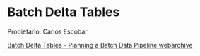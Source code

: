 # Batch Delta Tables

Propietario: Carlos Escobar

[Batch Delta Tables - Planning a Batch Data Pipeline.webarchive](Batch%20Delta%20Tables%20566e12e759874ab38b59f852ed742277/Batch_Delta_Tables_-_Planning_a_Batch_Data_Pipeline.webarchive)